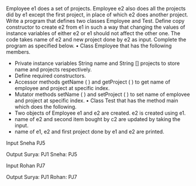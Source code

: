 Employee e1 does a set of projects. Employee e2 also does all the projects did by e1 except the first project, in place of which e2 does another project. Write a program that defines two classes Employee and Test. Define copy constructor to create e2 from e1 in such a way that changing the values of instance variables of either e2 or e1 should not affect the other one. The code takes name of e2 and new project done by e2 as input.
Complete the program as specified below.
• Class Employee that has the following members.

- Private instance variables String name and String [] projects to store name and projects respectively.
- Define required constructors.
- Accessor methods getName ( ) and getProject ( ) to get name of employee and project at specific index.
- Mutator methods setName ( ) and setProject ( ) to set name of emplovee and project at specific index.
  • Class Test that has the method main which does the following.
- Two objects of Employee e1 and e2 are created. e2 is created using e1.
- name of e2 and second item bought by c2 are updated by taking the input.
- name of e1, e2 and first project done by e1 and e2 are printed.

Input
Sneha PJ5

Output
Surya: PJ1
Sneha: PJ5

Input
Rohan PJ7

Output
Surya: PJ1
Rohan: PJ7
